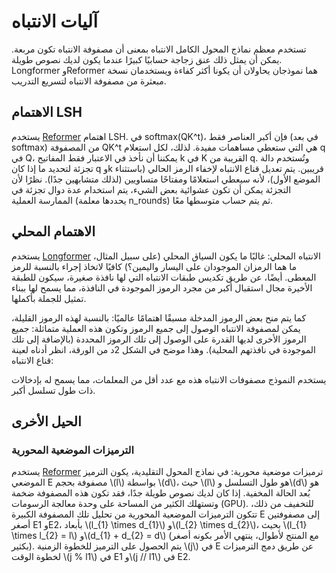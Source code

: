 # آليات الانتباه 

تستخدم معظم نماذج المحول الكامل الانتباه بمعنى أن مصفوفة الانتباه تكون مربعة. يمكن أن يمثل ذلك عنق زجاجة حسابيًا كبيرًا عندما يكون لديك نصوص طويلة. Longformer وReformer هما نموذجان يحاولان أن يكونا أكثر كفاءة ويستخدمان نسخة مبعثرة من مصفوفة الانتباه لتسريع التدريب.

## الاهتمام LSH 

يستخدم [Reformer](model_doc/reformer) اهتمام LSH. في softmax(QK^t)، فإن أكبر العناصر فقط (في بعد softmax) من المصفوفة QK^t هي التي ستعطي مساهمات مفيدة. لذلك، لكل استعلام q في Q، يمكننا أن نأخذ في الاعتبار فقط المفاتيح k في K القريبة من q. وتُستخدم دالة تجزئة لتحديد ما إذا كان q وk قريبين. يتم تعديل قناع الانتباه لإخفاء الرمز الحالي (باستثناء الموضع الأول)، لأنه سيعطي استعلامًا ومفتاحًا متساويين (لذلك متشابهين جدًا). نظرًا لأن التجزئة يمكن أن تكون عشوائية بعض الشيء، يتم استخدام عدة دوال تجزئة في الممارسة العملية (يحددها معلمة n_rounds) ثم يتم حساب متوسطها معًا.

## الاهتمام المحلي 

يستخدم [Longformer](model_doc/longformer) الانتباه المحلي: غالبًا ما يكون السياق المحلي (على سبيل المثال، ما هما الرمزان الموجودان على اليسار واليمين؟) كافيًا لاتخاذ إجراء بالنسبة للرمز المعطى. أيضًا، عن طريق تكديس طبقات الانتباه التي لها نافذة صغيرة، سيكون للطبقة الأخيرة مجال استقبال أكبر من مجرد الرموز الموجودة في النافذة، مما يسمح لها ببناء تمثيل للجملة بأكملها.

كما يتم منح بعض الرموز المدخلة مسبقًا اهتمامًا عالميًا: بالنسبة لهذه الرموز القليلة، يمكن لمصفوفة الانتباه الوصول إلى جميع الرموز وتكون هذه العملية متماثلة: جميع الرموز الأخرى لديها القدرة على الوصول إلى تلك الرموز المحددة (بالإضافة إلى تلك الموجودة في نافذتهم المحلية). وهذا موضح في الشكل 2د من الورقة، انظر أدناه لعينة قناع الانتباه:

يستخدم النموذج مصفوفات الانتباه هذه مع عدد أقل من المعلمات، مما يسمح له بإدخالات ذات طول تسلسل أكبر.

## الحيل الأخرى 

### الترميزات الموضعية المحورية 

يستخدم [Reformer](model_doc/reformer) ترميزات موضعية محورية: في نماذج المحول التقليدية، يكون الترميز الموضعي E مصفوفة بحجم \\(l\\) بواسطة \\(d\\)، حيث \\(l\\) هو طول التسلسل و\\(d\\) هو بُعد الحالة المخفية. إذا كان لديك نصوص طويلة جدًا، فقد تكون هذه المصفوفة ضخمة وتستهلك الكثير من المساحة على وحدة معالجة الرسومات (GPU). للتخفيف من ذلك، تتكون الترميزات الموضعية المحورية من تحليل تلك المصفوفة الكبيرة E إلى مصفوفتين أصغر E1 وE2، بأبعاد \\(l_{1} \times d_{1}\\) و\\(l_{2} \times d_{2}\\)، بحيث \\(l_{1} \times l_{2} = l\\) و\\(d_{1} + d_{2} = d\\) (مع المنتج لأطوال، ينتهي الأمر بكونه أصغر بكثير). يتم الحصول على الترميز للخطوة الزمنية \\(j\\) في E عن طريق دمج الترميزات لخطوة الوقت \\(j \% l1\\) في E1 و\\(j // l1\\) في E2.